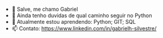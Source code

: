 - 👋 Salve, me chamo Gabriel
- 👀 Ainda tenho duvidas de qual caminho seguir no Python
- 🌱 Atualmente estou aprendendo: Python; GIT; SQL
- 📫 Contato: https://www.linkedin.com/in/gabrielh-silvestre/

<!---
gabrielh-silvestre/gabrielh-silvestre is a ✨ special ✨ repository because its `README.md` (this file) appears on your GitHub profile.
You can click the Preview link to take a look at your changes.
--->
